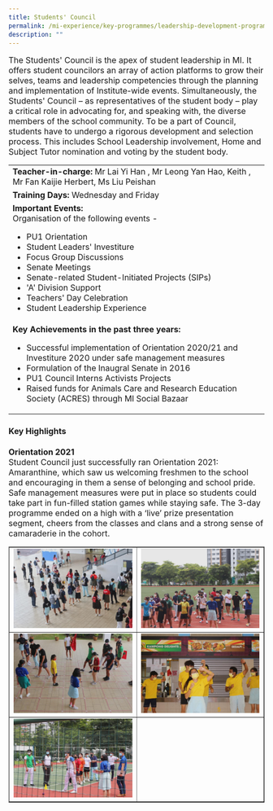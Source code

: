```yaml
---
title: Students' Council
permalink: /mi-experience/key-programmes/leadership-development-programmes/student-council/
description: ""
---
```

<font size="3">
<p>The Students' Council is the apex of student leadership in MI. It offers student councilors an array of action platforms to grow their selves, teams and leadership competencies through the planning and implementation of Institute-wide events. Simultaneously, the Students' Council – as representatives of the student body – play a critical role in advocating for, and speaking with, the diverse members of the school community. To be a part of Council, students have to undergo a rigorous development and selection process. This includes School Leadership involvement, Home and Subject Tutor nomination and voting by the student body.</p>
<table border="0" cellspacing="0" cellpadding="0">
<tbody>
<tr>
<td><strong>Teacher-in-charge:&nbsp;</strong>Mr Lai Yi Han , Mr Leong Yan Hao, Keith , Mr Fan Kaijie Herbert,  Ms Liu Peishan</td>
</tr>
<tr>
<td><strong>Training Days:&nbsp;</strong>Wednesday and Friday</td>
</tr>
<tr>
<td><strong>Important Events:</strong><br>Organisation of the following events -<br>
<ul>
<li>PU1 Orientation</li>
<li>Student Leaders' Investiture</li>
<li>Focus Group Discussions</li>
<li>Senate Meetings</li>
<li>Senate-related Student-Initiated Projects (SIPs)</li>
<li>'A' Division Support</li>
<li>Teachers' Day Celebration</li>
<li>Student Leadership Experience</li>
</ul>
</td>
</tr>
<tr>
<td><strong>Key Achievements in the past three years:</strong><br>
<ul>
<li>Successful implementation of Orientation 2020/21 and Investiture 2020 under safe management measures</li>
<li>Formulation of the Inaugral Senate in 2016</li>
<li>PU1 Council Interns Activists Projects</li>
<li>Raised funds for Animals Care and Research Education Society (ACRES) through MI Social Bazaar</li>
</ul>
</td>
</tr>
</tbody>
</table>
<h4><strong>Key Highlights</strong></h4>
<p><strong>Orientation 2021<br></strong>Student Council just successfully ran Orientation 2021: Amaranthine, which saw us welcoming freshmen to the school and encouraging in them a sense of belonging and school pride. Safe management measures were put in place so students could take part in fun-filled station games while staying safe. The 3-day programme ended on a high with a ‘live’ prize presentation segment, cheers from the classes and clans and a strong sense of camaraderie in the cohort.</p>
<table style="border-collapse: collapse; width: 100%;" border="1">
<tbody>
<tr>
<td style="width: 50%;"><img src="/images/sc1.jpg"></td>
<td style="width: 50%;"><img src="/images/sc2.jpg"></td>
</tr>
<tr>
<td style="width: 50%;"><img src="/images/sc3.jpg"></td>
<td style="width: 50%;"><img src="/images/sc4.jpg"></td>
</tr>
<tr>
<td style="width: 50%;"><img src="/images/sc5.jpg"></td>
<td style="width: 50%;">&nbsp;</td>
</tr>
</tbody>
</table>
</font>